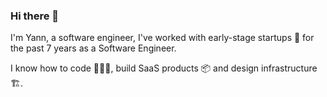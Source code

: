 ### Hi there 👋

I'm Yann, a software engineer, I've worked with early-stage startups 🚀 for the past 7 years as a Software Engineer. 

I know how to code 🧑🏻‍💻, build SaaS products 📦 and design infrastructure 🏗️.
